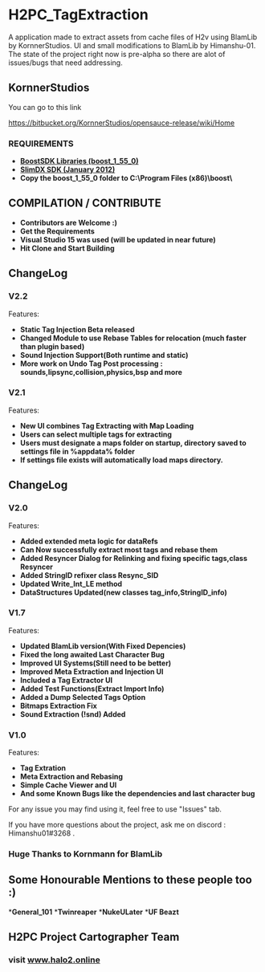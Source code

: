 # H2PC_TagExtraction
A application made to extract assets from cache files of H2v using BlamLib by KornnerStudios.
UI and small modifications to BlamLib by Himanshu-01.
The state of the project right now is pre-alpha so there are alot of issues/bugs that need addressing.


## KornnerStudios ##
You can go to this link

https://bitbucket.org/KornnerStudios/opensauce-release/wiki/Home

### REQUIREMENTS ###
* __[BoostSDK Libraries (boost_1_55_0)](https://www.boost.org/users/history/version_1_55_0.html)__
* __[SlimDX SDK (January 2012)](https://code.google.com/archive/p/slimdx/downloads)__
* __Copy the boost_1_55_0 folder to C:\Program Files (x86)\boost\\__

## COMPILATION / CONTRIBUTE ##

* __Contributors are Welcome :)__
* __Get the Requirements__
* __Visual Studio 15 was used (will be updated in near future)__
* __Hit Clone and Start Building__


## ChangeLog ##
### V2.2 ###
Features:
* __Static Tag Injection Beta released__
* __Changed Module to use Rebase Tables for relocation (much faster than plugin based)__
* __Sound Injection Support(Both runtime and static)__
* __More work on Undo Tag Post processing : sounds,lipsync,collision,physics,bsp and more__
### V2.1 ###
Features:
* __New UI combines Tag Extracting with Map Loading__
* __Users can select multiple tags for extracting__
* __Users must designate a maps folder on startup, directory saved to settings file in %appdata% folder__
* __If settings file exists will automatically load maps directory.__

## ChangeLog ##
### V2.0 ###
Features:
* __Added extended meta logic for dataRefs__
* __Can Now successfully extract most tags and rebase them__
* __Added Resyncer Dialog for Relinking and fixing specific tags,class Resyncer__
* __Added StringID refixer class Resync_SID__
* __Updated Write_Int_LE method__
* __DataStructures Updated(new classes tag_info,StringID_info)__

### V1.7 ###
Features:
* __Updated BlamLib version(With Fixed Depencies)__
* __Fixed the long awaited Last Character Bug__
* __Improved UI Systems(Still need to be better)__
* __Improved Meta Extraction and Injection UI__
* __Included a Tag Extractor UI__
* __Added Test Functions(Extract Import Info)__
* __Added a Dump Selected Tags Option__
* __Bitmaps Extraction Fix__
* __Sound Extraction (!snd) Added__

### V1.0 ###
Features:
* __Tag Extration__
* __Meta Extraction and Rebasing__
* __Simple Cache Viewer and UI__
* __And some Known Bugs like the dependencies and last character bug__


For any issue you may find using it, feel free to use "Issues" tab.

If you have more questions about the project, ask me on discord : Himanshu01#3268 .

### Huge Thanks to Kornmann for BlamLib ###
## Some Honourable Mentions to these people too :) ##

*__General_101__
*__Twinreaper__
*__NukeULater__
*__UF Beazt__


## H2PC Project Cartographer Team ##
### visit www.halo2.online ###
